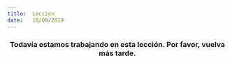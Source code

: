 ```yaml
---
title:  Lección
date:   10/09/2019
---
```


### <center>Todavía estamos trabajando en esta lección. Por favor, vuelva más tarde.</center>
